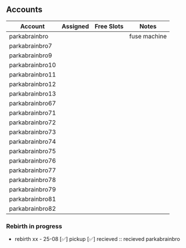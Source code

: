 ## Accounts

| Account         | Assigned | Free Slots | Notes        |
|-----------------|----------|------------|--------------|
| parkabrainbro   |          |            | fuse machine |
| parkabrainbro7  |          |            |              |
| parkabrainbro9  |          |            |              |
| parkabrainbro10 |          |            |              |
| parkabrainbro11 |          |            |              |
| parkabrainbro12 |          |            |              |
| parkabrainbro13 |          |            |              |
| parkabrainbro67 |          |            |              |
| parkabrainbro71 |          |            |              |
| parkabrainbro72 |          |            |              |
| parkabrainbro73 |          |            |              |
| parkabrainbro74 |          |            |              |
| parkabrainbro75 |          |            |              |
| parkabrainbro76 |          |            |              |
| parkabrainbro77 |          |            |              |
| parkabrainbro78 |          |            |              |
| parkabrainbro79 |          |            |              |
| parkabrainbro81 |          |            |              |
| parkabrainbro82 |          |            |              |




### Rebirth in progress

- rebirth xx - 25-08
[✅] pickup [✅] recieved :: recieved parkabrainbro





